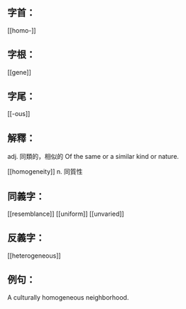
## 字首：
[[homo-]]

## 字根：
[[gene]]

## 字尾：
[[-ous]]


## 解釋：
adj.
同類的，相似的
Of the same or a similar kind or nature.

[[homogeneity]]
n.
同質性
## 同義字：
[[resemblance]]
[[uniform]]
[[unvaried]]

## 反義字：
[[heterogeneous]]

## 例句：
A culturally homogeneous neighborhood.

